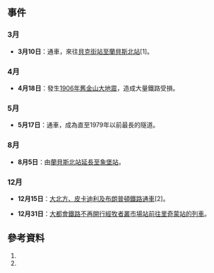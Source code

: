 ## 事件

### 3月

  - **3月10日**：通車，來往[貝克街站至](../Page/貝克街站.md "wikilink")[蘭貝斯北站](../Page/蘭貝斯北站.md "wikilink")\[1\]。

### 4月

  - **4月18日**：發生[1906年舊金山大地震](../Page/1906年舊金山大地震.md "wikilink")，造成大量鐵路受損。

### 5月

  - **5月17日**：通車，成為直至1979年以前最長的隧道。

### 8月

  - **8月5日**：由[蘭貝斯北站延長至](../Page/蘭貝斯北站.md "wikilink")[象堡站](../Page/象堡站_\(倫敦地鐵\).md "wikilink")。

### 12月

  - **12月15日**：[大北方、皮卡迪利及布朗普頓鐵路通車](https://zh.wikipedia.org/wiki/大北方、皮卡迪利及布朗普頓鐵路 "wikilink")\[2\]。

  - **12月31日**：[大都會鐵路不再開行經](https://zh.wikipedia.org/wiki/大都會鐵路 "wikilink")[牧者叢市場站前往](../Page/牧者叢市場站.md "wikilink")[里奇蒙站的列車](../Page/里奇蒙站_\(倫敦\).md "wikilink")。

## 參考資料

1.
2.